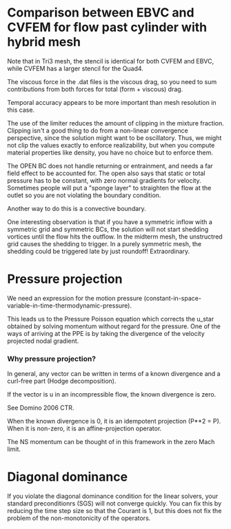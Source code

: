 # Comparison between EBVC and CVFEM for flow past cylinder with hybrid mesh

Note that in Tri3 mesh, the stencil is identical for both CVFEM and EBVC, while CVFEM has a larger stencil for the Quad4.

The viscous force in the .dat files is the viscous drag, so you need to sum contributions from both forces for total (form + viscous) drag. 

Temporal accuracy appears to be more important than mesh resolution in this case.

The use of the limiter reduces the amount of clipping in the mixture fraction. Clipping isn't a good thing to do from a non-linear convergence perspective, since the solution might want to be oscillatory. Thus, we might not clip the values exactly to enforce realizability, but when you compute material properties like density, you have no choice but to enforce them.

The OPEN BC does not handle returning or entrainment, and needs a far field effect to be accounted for. The open also says that static or total pressure has to be constant, with zero normal gradients for velocity. Sometimes people will put a "sponge layer" to straighten the flow at the outlet so you are not violating the boundary condition.

Another way to do this is a convective boundary. 

One interesting observation is that if you have a symmetric inflow with a symmetric grid and symmetric BCs, the solution will not start shedding vortices until the flow hits the outflow. In the midterm mesh, the unstructred grid causes the shedding to trigger. In a purely symmetric mesh, the shedding could be triggered late by just roundoff! Extraordinary.

# Pressure projection

We need an expression for the motion pressure (constant-in-space-variable-in-time-thermodynamic-pressure). 

This leads us to the Pressure Poisson equation which corrects the u_star obtained by solving momentum without regard for the pressure. One of the ways of arriving at the PPE is by taking the divergence of the velocity projected nodal gradient.

### Why pressure projection?

In general, any vector can be written in terms of a known divergence and a curl-free part (Hodge decomposition).

If the vector is u in an incompressible flow, the known divergence is zero.

See Domino 2006 CTR.

When the known divergence is 0, it is an idempotent projection (P\*\*2 = P). When it is non-zero, it is an affine-projection operator.

The NS momentum can be thought of in this framework in the zero Mach limit.

# Diagonal dominance 

If you violate the diagonal dominance condition for the linear solvers, your standard preconditionrs (SGS) will not converge quickly. You can fix this by reducing the time step size so that the Courant is 1, but this does not fix the problem of the non-monotonicity of the operators.
